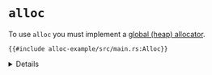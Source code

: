# `alloc`

To use `alloc` you must implement a
[global (heap) allocator](https://doc.rust-lang.org/stable/std/alloc/trait.GlobalAlloc.html).

```rust,editable,compile_fail
{{#include alloc-example/src/main.rs:Alloc}}
```

<details>

- `buddy_system_allocator` is a third-party crate implementing a basic buddy
  system allocator. Other crates are available, or you can write your own or
  hook into your existing allocator.
- The const parameter of `LockedHeap` is the max order of the allocator; i.e. in
  this case it can allocate regions of up to 2**32 bytes.
- If any crate in your dependency tree depends on `alloc` then you must have
  exactly one global allocator defined in your binary. Usually this is done in
  the top-level binary crate.
- `extern crate panic_halt as _` is necessary to ensure that the `panic_halt`
  crate is linked in so we get its panic handler.
- This example will build but not run, as it doesn't have an entry point.

</details>
